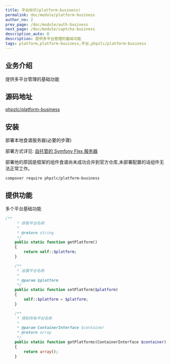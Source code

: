 ```yaml
---
title: 平台标识(platform-business)
permalink: doc/module/platform-business
author_no: 2
prev_page: /doc/module/auth-business
next_page: /doc/module/captcha-business
description_auto: 0
description: 提供多平台管理的基础功能
tags: platform,platform-business,平台,phpzlc/platform-business
---
```

## 业务介绍

提供多平台管理的基础功能

## 源码地址

[phpzlc/platform-business](https://github.com/phpzlc/platform-business) 

## 安装

部署本地食谱服务器(必要的步骤)

部署方式详见: [自托管的 Symfony Flex 服务器](/doc/symfony-flex)

部署他的原因是框架的组件食谱尚未成功合并到官方仓库,未部署配置的话组件无法正常工作。

```shell
composer require phpzlc/platform-business
```

## 提供功能

多个平台基础功能

```php
/**
     * 获取平台名称
     * 
     * @return string
     */
    public static function getPlatform()
    {
        return self::$platform;
    }

    /**
     * 设置平台名称
     * 
     * @param $platform
     */
    public static function setPlatform($platform)
    {
        self::$platform = $platform;
    }

    /**
     * 得到所有平台名称
     *
     * @param ContainerInterface $container
     * @return array
     */
    public static function getPlatforms(ContainerInterface $container)
    {
        return array();
    }
```